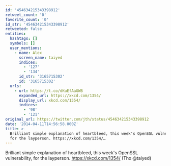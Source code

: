 ```yaml
---
id: '454634215343398912'
retweet_count: '0'
favorite_count: '0'
id_str: '454634215343398912'
retweeted: false
entities:
  hashtags: []
  symbols: []
  user_mentions:
    - name: Alex
      screen_name: taiyed
      indices:
        - '127'
        - '134'
      id_str: '3165715302'
      id: '3165715302'
  urls:
    - url: https://t.co/dKuEfAaGWB
      expanded_url: https://xkcd.com/1354/
      display_url: xkcd.com/1354/
      indices:
        - '98'
        - '121'
original_url: https://twitter.com/jth/status/454634215343398912
date: '2014-04-11T14:56:58.000Z'
title: >-
  Brilliant simple explanation of heartbleed, this week's OpenSSL vulnerability,
  for the layperson. https://xkcd.com/1354/…
---
```


Brilliant simple explanation of heartbleed, this week's OpenSSL vulnerability, for the layperson. https://xkcd.com/1354/ (Thx @taiyed)